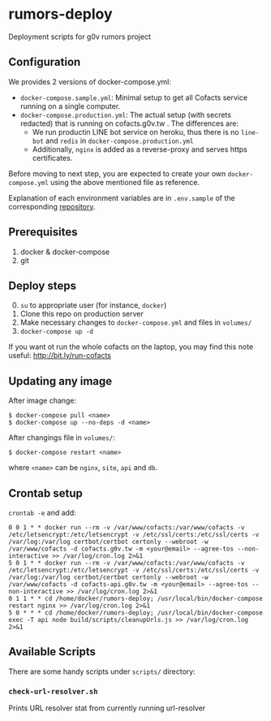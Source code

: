 # rumors-deploy
Deployment scripts for g0v rumors project

## Configuration

We provides 2 versions of docker-compose.yml:
- `docker-compose.sample.yml`: Minimal setup to get all Cofacts service running on a single computer.
- `docker-compose.production.yml`: The actual setup (with secrets redacted) that is running on cofacts.g0v.tw . The differences are:
    - We run productin LINE bot service on heroku, thus there is no `line-bot` and `redis` in `docker-compose.production.yml`
    - Additionally, `nginx` is added as a reverse-proxy and serves https certificates.

Before moving to next step, you are expected to create your own `docker-compose.yml` using the above mentioned file as reference.

Explanation of each environment variables are in `.env.sample` of the corresponding [repository](https://github.com/cofacts/).

## Prerequisites

1. docker & docker-compose
2. git

## Deploy steps

0. `su` to appropriate user (for instance, `docker`)
1. Clone this repo on production server
2. Make necessary changes to `docker-compose.yml` and files in `volumes/`
3. `docker-compose up -d`

If you want ot run the whole cofacts on the laptop, you may find this note useful:
http://bit.ly/run-cofacts

## Updating any image

After image change:
```
$ docker-compose pull <name>
$ docker-compose up --no-deps -d <name>
```

After changings file in `volumes/`:

```
$ docker-compose restart <name>
```

where `<name>` can be `nginx`, `site`, `api` and `db`.

## Crontab setup

`crontab -e` and add:
```
0 0 1 * * docker run --rm -v /var/www/cofacts:/var/www/cofacts -v /etc/letsencrypt:/etc/letsencrypt -v /etc/ssl/certs:/etc/ssl/certs -v /var/log:/var/log certbot/certbot certonly --webroot -w /var/www/cofacts -d cofacts.g0v.tw -m <your@email> --agree-tos --non-interactive >> /var/log/cron.log 2>&1
5 0 1 * * docker run --rm -v /var/www/cofacts:/var/www/cofacts -v /etc/letsencrypt:/etc/letsencrypt -v /etc/ssl/certs:/etc/ssl/certs -v /var/log:/var/log certbot/certbot certonly --webroot -w /var/www/cofacts -d cofacts-api.g0v.tw -m <your@email> --agree-tos --non-interactive >> /var/log/cron.log 2>&1
0 1 1 * * cd /home/docker/rumors-deploy; /usr/local/bin/docker-compose restart nginx >> /var/log/cron.log 2>&1
5 0 * * * cd /home/docker/rumors-deploy; /usr/local/bin/docker-compose exec -T api node build/scripts/cleanupUrls.js >> /var/log/cron.log 2>&1
```

## Available Scripts

There are some handy scripts under `scripts/` directory:

### `check-url-resolver.sh`

Prints URL resolver stat from currently running url-resolver

